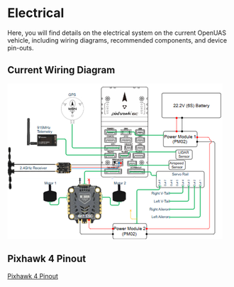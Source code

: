 # Electrical

Here, you will find details on the electrical system on the current OpenUAS vehicle, including wiring diagrams, recommended components, and device pin-outs.


## Current Wiring Diagram
![Wiring Diagram](./PLUMA-Pinout.png)

## Pixhawk 4 Pinout
[Pixhawk 4 Pinout](/Pixhawk4-Pinouts.pdf)
